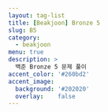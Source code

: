 ```yaml
---
layout: tag-list
title: [Beakjoon] Bronze 5
slug: B5
category:
  - beakjoon
menu: true
description: >
  백준 Bronze 5 문제 풀이
accent_color: '#260bd2'
accent_image:
  background: '#202020'
  overlay:    false
---
```



